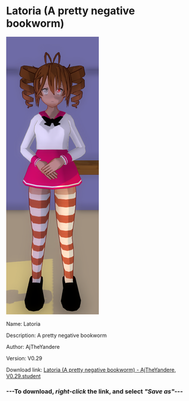 # Latoria (A pretty negative bookworm)

<img src = "https://raw.githubusercontent.com/Arbiter1223/Daigaku-Gurashi-Custom-Students/master/Students/Files/Latoria%20(A%20pretty%20negative%20bookworm).png">

Name: Latoria

Description: A pretty negative bookworm

Author: AjTheYandere

Version: V0.29

Download link: <a href="https://raw.githubusercontent.com/Arbiter1223/Daigaku-Gurashi-Custom-Students/master/Students/Files/Latoria%20(A%20pretty%20negative%20bookworm)%20-%20AjTheYandere%2C%20V0.29.student">Latoria (A pretty negative bookworm) - AjTheYandere, V0.29.student</a>

### ---**To download, _right-click_ the link, and select _"Save as"_**---
